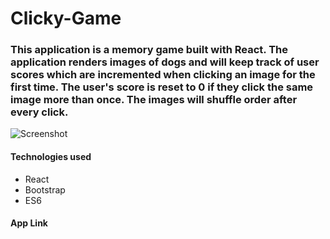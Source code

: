 # Clicky-Game

### This application is a memory game built with React.  The application renders images of dogs and will keep track of user scores which are incremented when clicking an image for the first time.  The user's score is reset to 0 if they click the same image more than once.  The images will shuffle order after every click.  

![Screenshot](../img/clickyGame.PNG)

#### Technologies used
* React
* Bootstrap
* ES6

#### App Link
